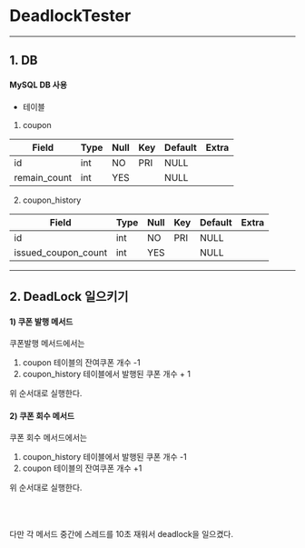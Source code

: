 # DeadlockTester

<hr>

## 1. DB

#### MySQL DB 사용

* 테이블
1. coupon

|Field|Type|Null|Key|Default|Extra|
|---|---|---|---|---|---|
|id|int|NO|PRI|NULL| |
|remain_count|int|YES| |NULL| |

2. coupon_history

| Field               |Type|Null|Key|Default|Extra|
|---------------------|---|---|---|---|---|
| id                  |int|NO|PRI|NULL| |
| issued_coupon_count |int|YES| |NULL| |

<hr>


## 2. DeadLock 일으키기
#### 1) 쿠폰 발행 메서드
쿠폰발행 메서드에서는

1. coupon 테이블의 잔여쿠폰 개수 -1
2. coupon_history 테이블에서 발행된 쿠폰 개수 + 1

위 순서대로 실행한다.

#### 2) 쿠폰 회수 메서드
쿠폰 회수 메서드에서는

1. coupon_history 테이블에서 발행된 쿠폰 개수 -1
2. coupon 테이블의 잔여쿠폰 개수 +1

위 순서대로 실행한다.

<br>
<br>

다만 각 메서드 중간에 스레드를 10초 재워서 deadlock을 일으켰다.





